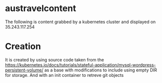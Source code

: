 # austravelcontent
The following is content grabbed by a kubernetes cluster and displayed on 35.243.117.254 
# Creation 
It is created by using source code taken from the https://kubernetes.io/docs/tutorials/stateful-application/mysql-wordpress-persistent-volume/ as a base with modifications to include using empty DIR for storage. And with an init container to retreve git objects 
